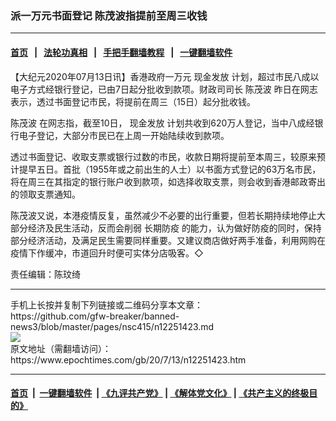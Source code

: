 ### 派一万元书面登记 陈茂波指提前至周三收钱
------------------------

#### [首页](https://github.com/gfw-breaker/banned-news3/blob/master/README.md) &nbsp;&nbsp;|&nbsp;&nbsp; [法轮功真相](https://github.com/begood0513/basic/blob/master/README.md)  &nbsp;&nbsp;|&nbsp;&nbsp; [手把手翻墙教程](https://github.com/gfw-breaker/guides/wiki)  &nbsp;&nbsp;|&nbsp;&nbsp; [一键翻墙软件](https://github.com/gfw-breaker/nogfw/blob/master/README.md)  



<div><p>
 【大纪元2020年07月13日讯】香港政府一万元
 <ok href="https://www.epochtimes.com/gb/tag/%E7%8E%B0%E9%87%91%E5%8F%91%E6%94%BE.html">
  现金发放
 </ok>
 计划，超过市民八成以电子方式经银行登记，已由7日起分批收到款项。财政司司长
 <ok href="https://www.epochtimes.com/gb/tag/%E9%99%88%E8%8C%82%E6%B3%A2.html">
  陈茂波
 </ok>
 昨日在网志表示，透过书面登记市民，将提前在周三（15日）起分批收钱。
</p>
<p>
 <ok href="https://www.epochtimes.com/gb/tag/%E9%99%88%E8%8C%82%E6%B3%A2.html">
  陈茂波
 </ok>
 在网志指，截至10日，
 <ok href="https://www.epochtimes.com/gb/tag/%E7%8E%B0%E9%87%91%E5%8F%91%E6%94%BE.html">
  现金发放
 </ok>
 计划共收到620万人登记，当中八成经银行电子登记，大部分市民已在上周一开始陆续收到款项。
</p>
<p>
 透过书面登记、收取支票或银行过数的市民，收款日期将提前至本周三，较原来预计提早五日。首批（1955年或之前出生的人士）以书面方式登记的63万名市民，将在周三在其指定的银行账户收到款项，如选择收取支票，则会收到香港邮政寄出的领取支票通知。
</p>
<p>
 陈茂波又说，本港疫情反复，虽然减少不必要的出行重要，但若长期持续地停止大部分经济及民生活动，反而会削弱
 <ok href="https://www.epochtimes.com/gb/tag/%E9%95%BF%E6%9C%9F%E9%98%B2%E7%96%AB.html">
  长期防疫
 </ok>
 的能力，认为做好防疫的同时，保持部分经济活动，及满足民生需要同样重要。又建议商店做好两手准备，利用网购在疫情下作缓冲，市道回升时便可实体分店吸客。◇
</p>
<p>
 责任编辑：陈玟绮
</p>
</div>
<hr/>
手机上长按并复制下列链接或二维码分享本文章：<br/>
https://github.com/gfw-breaker/banned-news3/blob/master/pages/nsc415/n12251423.md <br/>
<a href='https://github.com/gfw-breaker/banned-news3/blob/master/pages/nsc415/n12251423.md'><img src='https://github.com/gfw-breaker/banned-news3/blob/master/pages/nsc415/n12251423.md.png'/></a> <br/>
原文地址（需翻墙访问）：https://www.epochtimes.com/gb/20/7/13/n12251423.htm


------------------------
#### [首页](https://github.com/gfw-breaker/banned-news3/blob/master/README.md) &nbsp;|&nbsp; [一键翻墙软件](https://github.com/gfw-breaker/nogfw/blob/master/README.md) &nbsp;| [《九评共产党》](https://github.com/gfw-breaker/9ping.md/blob/master/README.md#九评之一评共产党是什么) | [《解体党文化》](https://github.com/gfw-breaker/jtdwh.md/blob/master/README.md) | [《共产主义的终极目的》](https://github.com/gfw-breaker/gczydzjmd.md/blob/master/README.md)


<img src='http://gfw-breaker.win/banned-news3/pages/nsc415/n12251423.md' width='0px' height='0px'/>